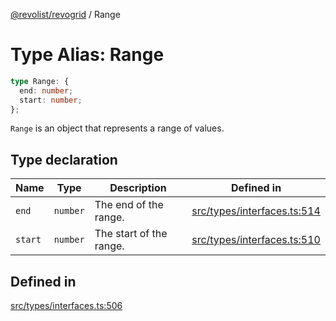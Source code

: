 [@revolist/revogrid](README.md) / Range

# Type Alias: Range

```ts
type Range: {
  end: number;
  start: number;
};
```

`Range` is an object that represents a range of values.

## Type declaration

| Name | Type | Description | Defined in |
| ------ | ------ | ------ | ------ |
| `end` | `number` | The end of the range. | [src/types/interfaces.ts:514](https://github.com/revolist/revogrid/blob/93978cbf92b3c4002586c5528517b1ce86d856d9/src/types/interfaces.ts#L514) |
| `start` | `number` | The start of the range. | [src/types/interfaces.ts:510](https://github.com/revolist/revogrid/blob/93978cbf92b3c4002586c5528517b1ce86d856d9/src/types/interfaces.ts#L510) |

## Defined in

[src/types/interfaces.ts:506](https://github.com/revolist/revogrid/blob/93978cbf92b3c4002586c5528517b1ce86d856d9/src/types/interfaces.ts#L506)
